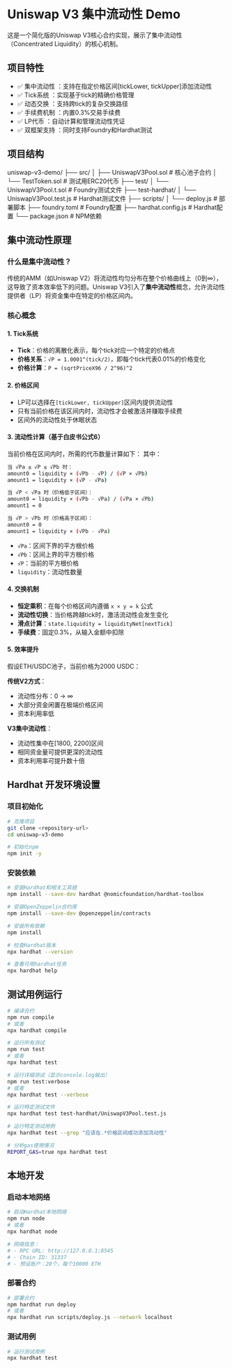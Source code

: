 # Uniswap V3 集中流动性 Demo

这是一个简化版的Uniswap V3核心合约实现，展示了集中流动性（Concentrated Liquidity）的核心机制。

## 项目特性

- ✅ 集中流动性 ：支持在指定价格区间[tickLower, tickUpper]添加流动性
- ✅ Tick系统 ：实现基于tick的精确价格管理
- ✅ 动态交换 ：支持跨tick的复杂交换路径
- ✅ 手续费机制 ：内置0.3%交易手续费
- ✅ LP代币 ：自动计算和管理流动性凭证
- ✅ 双框架支持 ：同时支持Foundry和Hardhat测试

## 项目结构

uniswap-v3-demo/
├── src/
│   ├── UniswapV3Pool.sol      # 核心池子合约
│   └── TestToken.sol           # 测试用ERC20代币
├── test/
│   └── UniswapV3Pool.t.sol     # Foundry测试文件
├── test-hardhat/
│   └── UniswapV3Pool.test.js   # Hardhat测试文件
├── scripts/
│   └── deploy.js               # 部署脚本
├── foundry.toml                # Foundry配置
├── hardhat.config.js           # Hardhat配置
└── package.json                # NPM依赖

## 集中流动性原理

### 什么是集中流动性？

传统的AMM（如Uniswap V2）将流动性均匀分布在整个价格曲线上（0到∞），这导致了资本效率低下的问题。Uniswap V3引入了**集中流动性**概念，允许流动性提供者（LP）将资金集中在特定的价格区间内。

### 核心概念

#### 1. Tick系统

- **Tick**：价格的离散化表示，每个tick对应一个特定的价格点
- **价格关系**：`√P = 1.0001^(tick/2)`，即每个tick代表0.01%的价格变化
- **价格计算**：`P = (sqrtPriceX96 / 2^96)^2`

#### 2. 价格区间

- LP可以选择在`[tickLower, tickUpper]`区间内提供流动性
- 只有当前价格在该区间内时，流动性才会被激活并赚取手续费
- 区间外的流动性处于休眠状态

#### 3. 流动性计算（基于白皮书公式6）

当前价格在区间内时，所需的代币数量计算如下：
其中：

``` bash
当 √Pa ≤ √P ≤ √Pb 时：
amount0 = liquidity × (√Pb - √P) / (√P × √Pb)
amount1 = liquidity × (√P - √Pa)

当 √P < √Pa 时（价格低于区间）：
amount0 = liquidity × (√Pb - √Pa) / (√Pa × √Pb)
amount1 = 0

当 √P > √Pb 时（价格高于区间）：
amount0 = 0
amount1 = liquidity × (√Pb - √Pa)
```

- `√Pa`：区间下界的平方根价格
- `√Pb`：区间上界的平方根价格  
- `√P`：当前的平方根价格
- `liquidity`：流动性数量

#### 4. 交换机制

- **恒定乘积**：在每个价格区间内遵循 `x × y = k` 公式
- **流动性切换**：当价格跨越tick时，激活流动性会发生变化
- **滑点计算**：`state.liquidity = liquidityNet[nextTick]`
- **手续费**：固定0.3%，从输入金额中扣除

#### 5. 效率提升

假设ETH/USDC池子，当前价格为2000 USDC：

**传统V2方式**：

- 流动性分布：0 → ∞
- 大部分资金闲置在极端价格区间
- 资本利用率低

**V3集中流动性**：

- 流动性集中在[1800, 2200]区间
- 相同资金量可提供更深的流动性
- 资本利用率可提升数十倍

## Hardhat 开发环境设置

### **项目初始化**

```bash
# 克隆项目
git clone <repository-url>
cd uniswap-v3-demo

# 初始化npm
npm init -y
```

### **安装依赖**

```bash
# 安装Hardhat和相关工具链
npm install --save-dev hardhat @nomicfoundation/hardhat-toolbox

# 安装OpenZeppelin合约库
npm install --save-dev @openzeppelin/contracts

# 安装所有依赖
npm install

# 检查Hardhat版本
npx hardhat --version

# 查看可用hardhat任务
npx hardhat help
```

## 测试用例运行

```bash
# 编译合约
npm run compile
# 或者
npx hardhat compile

# 运行所有测试
npm run test
# 或者
npx hardhat test

# 运行详细测试（显示console.log输出）
npm run test:verbose
# 或者
npx hardhat test --verbose

# 运行特定测试文件
npx hardhat test test-hardhat/UniswapV3Pool.test.js

# 运行特定测试用例
npx hardhat test --grep "应该在.*价格区间成功添加流动性"

# 分析gas使用情况
REPORT_GAS=true npx hardhat test
```

## 本地开发

### **启动本地网络**

```bash
# 启动Hardhat本地网络
npm run node
# 或者
npx hardhat node

# 网络信息：
# - RPC URL: http://127.0.0.1:8545
# - Chain ID: 31337
# - 预设账户：20个，每个10000 ETH
```

### **部署合约**

```bash
# 部署合约
npm hardhat run deploy
# 或者
npx hardhat run scripts/deploy.js --network localhost
```

### **测试用例**

```bash
# 运行测试用例
npx hardhat test
```
